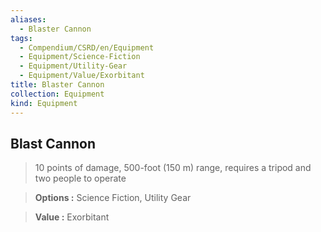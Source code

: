 ```yaml
---
aliases:
  - Blaster Cannon
tags:
  - Compendium/CSRD/en/Equipment
  - Equipment/Science-Fiction
  - Equipment/Utility-Gear
  - Equipment/Value/Exorbitant
title: Blaster Cannon
collection: Equipment
kind: Equipment
---
```

## Blast Cannon    
    
>10 points of damage, 500-foot (150 m) range, requires a tripod and two people to operate    
> **Options :** Science Fiction, Utility Gear    
> **Value :** Exorbitant